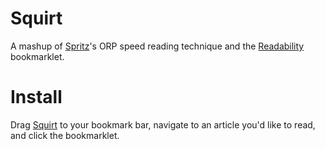 # Squirt

A mashup of [Spritz](http://spritzinc.com)'s ORP speed reading technique and the [Readability](http://www.readability.com) bookmarklet.

# Install

Drag <a href="javascript:(function(){s = document.createElement('script'); s.src = '//raw.github.com/cameron/squirt/master/squirt.js'; document.body.appendChild(s);}()">Squirt</a> to your bookmark bar, navigate to an article you'd like to read, and click the bookmarklet.
